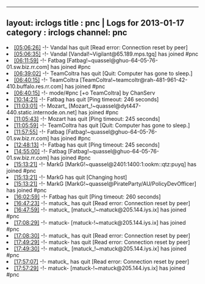
---
layout: irclogs
title : pnc | Logs for 2013-01-17
category : irclogs
channel: pnc
---
<li class="logitem"><a href="#05:06:26" name="05:06:26" class="time">[05:06:26]</a> -!- <span class="quit">Vandal</span> has quit [Read error: Connection reset by peer] </li>
<li class="logitem"><a href="#05:06:35" name="05:06:35" class="time">[05:06:35]</a> -!- <span class="join">Vandal</span> [Vandal!~Vigilant@65.189.mps.tgq] has joined #pnc </li>
<li class="logitem"><a href="#06:11:59" name="06:11:59" class="time">[06:11:59]</a> -!- <span class="join">Fatbag</span> [Fatbag!~quassel@ghuo-64-05-76-01.sw.biz.rr.com] has joined #pnc </li>
<li class="logitem"><a href="#06:39:02" name="06:39:02" class="time">[06:39:02]</a> -!- <span class="quit">TeamColtra</span> has quit [Quit: Computer has gone to sleep.] </li>
<li class="logitem"><a href="#06:40:15" name="06:40:15" class="time">[06:40:15]</a> -!- <span class="join">TeamColtra</span> [TeamColtra!~teamcoltr@rah-481-961-42-410.buffalo.res.rr.com] has joined #pnc </li>
<li class="logitem"><a href="#06:40:15" name="06:40:15" class="time">[06:40:15]</a> -!- mode/<span class="mode">#pnc</span> [+o TeamColtra] by ChanServ </li>
<li class="logitem"><a href="#10:14:21" name="10:14:21" class="time">[10:14:21]</a> -!- <span class="quit">Fatbag</span> has quit [Ping timeout: 246 seconds] </li>
<li class="logitem"><a href="#11:03:01" name="11:03:01" class="time">[11:03:01]</a> -!- <span class="join">Mozart_</span> [Mozart_!~quassel@dyt447-440.static.internode.on.net] has joined #pnc </li>
<li class="logitem"><a href="#11:05:43" name="11:05:43" class="time">[11:05:43]</a> -!- <span class="quit">Mozart</span> has quit [Ping timeout: 245 seconds] </li>
<li class="logitem"><a href="#11:05:59" name="11:05:59" class="time">[11:05:59]</a> -!- <span class="quit">TeamColtra</span> has quit [Quit: Computer has gone to sleep.] </li>
<li class="logitem"><a href="#11:57:55" name="11:57:55" class="time">[11:57:55]</a> -!- <span class="join">Fatbag</span> [Fatbag!~quassel@ghuo-64-05-76-01.sw.biz.rr.com] has joined #pnc </li>
<li class="logitem"><a href="#12:48:13" name="12:48:13" class="time">[12:48:13]</a> -!- <span class="quit">Fatbag</span> has quit [Ping timeout: 245 seconds] </li>
<li class="logitem"><a href="#14:55:00" name="14:55:00" class="time">[14:55:00]</a> -!- <span class="join">Fatbag</span> [Fatbag!~quassel@ghuo-64-05-76-01.sw.biz.rr.com] has joined #pnc </li>
<li class="logitem"><a href="#15:13:21" name="15:13:21" class="time">[15:13:21]</a> -!- <span class="join">MarkG</span> [MarkG!~quassel@2401:1400:1:ookm::qtz:puyq] has joined #pnc </li>
<li class="logitem"><a href="#15:13:21" name="15:13:21" class="time">[15:13:21]</a> -!- <span class="quit">MarkG</span> has quit [Changing host] </li>
<li class="logitem"><a href="#15:13:21" name="15:13:21" class="time">[15:13:21]</a> -!- <span class="join">MarkG</span> [MarkG!~quassel@PirateParty/AU/PolicyDevOfficer] has joined #pnc </li>
<li class="logitem"><a href="#16:02:59" name="16:02:59" class="time">[16:02:59]</a> -!- <span class="quit">Fatbag</span> has quit [Ping timeout: 260 seconds] </li>
<li class="logitem"><a href="#16:47:23" name="16:47:23" class="time">[16:47:23]</a> -!- <span class="quit">matuck_</span> has quit [Read error: Connection reset by peer] </li>
<li class="logitem"><a href="#16:47:59" name="16:47:59" class="time">[16:47:59]</a> -!- <span class="join">matuck_</span> [matuck_!~matuck@205.144.iys.ix] has joined #pnc </li>
<li class="logitem"><a href="#17:08:29" name="17:08:29" class="time">[17:08:29]</a> -!- <span class="join">matuck-</span> [matuck-!~matuck@205.144.iys.ix] has joined #pnc </li>
<li class="logitem"><a href="#17:08:30" name="17:08:30" class="time">[17:08:30]</a> -!- <span class="quit">matuck_</span> has quit [Read error: Connection reset by peer] </li>
<li class="logitem"><a href="#17:49:29" name="17:49:29" class="time">[17:49:29]</a> -!- <span class="quit">matuck-</span> has quit [Read error: Connection reset by peer] </li>
<li class="logitem"><a href="#17:49:30" name="17:49:30" class="time">[17:49:30]</a> -!- <span class="join">matuck_</span> [matuck_!~matuck@205.144.iys.ix] has joined #pnc </li>
<li class="logitem"><a href="#17:57:07" name="17:57:07" class="time">[17:57:07]</a> -!- <span class="quit">matuck_</span> has quit [Read error: Connection reset by peer] </li>
<li class="logitem"><a href="#17:57:29" name="17:57:29" class="time">[17:57:29]</a> -!- <span class="join">matuck-</span> [matuck-!~matuck@205.144.iys.ix] has joined #pnc </li>


